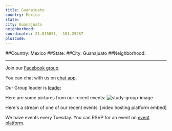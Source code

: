 ```yaml
---
title: Guanajuato
country: Mexico
state: 
city: Guanajuato
neighborhood: 
coordinates: 21.015851, -101.25287
plusCode:
---
```


##Country: Mexico
##State: 
##City: Guanajuato
##Neighborhood: 
*****
Join our [Facebook group](https://www.facebook.com/groups/free.code.camp.guanajuato).

You can chat with us on [chat app]().

Our Group leader is [leader]()

Here are some pictures from our recent events:
![study-group-image]()

Here's a stream of one of our recent events:
[video hosting platform embed]

We have events every Tuesday. You can RSVP for an event on [event platform]().
